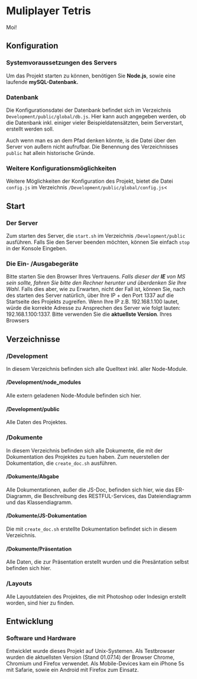 # Muliplayer Tetris
Moi!

## Konfiguration
### Systemvoraussetzungen des Servers 
Um das Projekt starten zu können, benötigen Sie <strong>Node.js</strong>, sowie eine laufende <strong>mySQL-Datenbank.</strong>

### Datenbank
Die Konfigurationsdatei der Datenbank befindet sich im Verzeichnis <code>Development/public/global/db.js</code>. Hier kann auch angegeben werden, ob die Datenbank inkl. einiger vieler Beispieldatensätzten, beim Serverstart, erstellt werden soll. </p><p>Auch wenn man es an dem Pfad denken könnte, is die Datei über den Server von außern nicht aufrufbar. Die Benennung des Verzeichnisses <code>public</code> hat allein historische Gründe.

### Weitere Konfigurationsmöglichkeiten
Weitere Möglichkeiten der Konfiguration des Projekt, bietet die Datei <code>config.js</code> im Verzeichnis <code>/Development/public/global/config.js</code><

## Start
### Der Server
Zum starten des Server, die <code>start.sh</code> im Verzeichnis <code>/Development/public</code> ausführen.
Falls Sie den Server beenden möchten, können Sie einfach <code>stop</code> in der Konsole Eingeben.

### Die Ein- /Ausgabegeräte
Bitte starten Sie den Browser Ihres Vertrauens. <i>Falls dieser der <strong>IE</strong> von MS sein sollte, fahren Sie bitte den Rechner herunter und überdenken Sie Ihre Wahl</i>. Falls dies aber, wie zu Erwarten, nicht der Fall ist, können Sie, nach des starten des Server natürlich, über Ihre IP + den Port 1337 auf die Startseite des Projekts zugreifen. Wenn Ihre IP z.B. 192.168.1.100 lautet, würde die korrekte Adresse zu Ansprechen des Server wie folgt lauten: 192.168.1.100:1337. Bitte verwenden Sie die <strong>aktuellste Version</strong>. Ihres Browsers

## Verzeichnisse

### /Development
In diesem Verzeichnis befinden sich alle Quelltext inkl. aller Node-Module.

#### /Development/node_modules
Alle extern geladenen Node-Module befinden sich hier.

#### /Development/public
Alle Daten des Projektes.

### /Dokumente
In diesem Verzeichnis befinden sich alle Dokumente, die mit der Dokumentation des Projektes zu tuen haben.
Zum neuerstellen der Dokumentation, die <code>create_doc.sh</code> ausführen.

#### /Dokumente/Abgabe
Alle Dokumentationen, außer die JS-Doc, befinden sich hier, wie das ER-Diagramm, die Beschreibung des RESTFUL-Services, das Dateiendiagramm und das Klassendiagramm.

#### /Dokumente/JS-Dokumentation
Die mit <code>create_doc.sh</code> erstellte Dokumentation befindet sich in diesem Verzeichnis.

#### /Dokumente/Präsentation
Alle Daten, die zur Präsentation erstellt wurden und die Presäntation selbst befinden sich hier.

### /Layouts
Alle Layoutdateien des Projektes, die mit Photoshop oder Indesign erstellt worden, sind hier zu finden.

## Entwicklung
### Software und Hardware
Entwicklet wurde dieses Projekt auf Unix-Systemen. Als Testbrowser wurden die aktuellsten Version (Stand 01.07.14) der Browser Chrome, Chromium und Firefox verwendet. Als Mobile-Devices kam ein iPhone 5s mit Safarie, sowie ein Android mit Firefox zum Einsatz.
